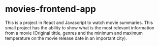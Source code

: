 # movies-frontend-app
This is a project in React and Javascript to watch movie summaries. This small project has the ability to show what is the most relevant information from a movie (Original tittle, genres and the minimum and maximum temperature on the movie release date in an important city).

